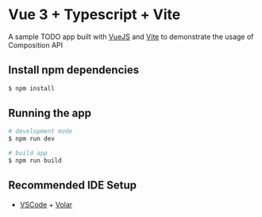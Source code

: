 # Vue 3 + Typescript + Vite

A sample TODO app built with [VueJS](https://github.com/vuejs/vue-next) and [Vite](https://github.com/vitejs/vite) to demonstrate the usage of Composition API

## Install npm dependencies

```bash
$ npm install
```

## Running the app

```bash
# development mode
$ npm run dev

# build app
$ npm run build
```

## Recommended IDE Setup

- [VSCode](https://code.visualstudio.com/) + [Volar](https://marketplace.visualstudio.com/items?itemName=johnsoncodehk.volar)
